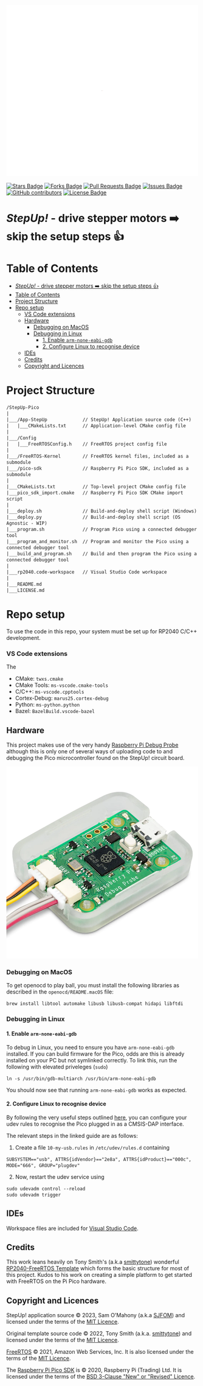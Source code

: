 ![Alt Text](./images/StepUp_text_header.svg)

<a href="https://github.com/SJFOM/StepUp-Pico/stargazers"><img src="https://img.shields.io/github/stars/SJFOM/StepUp-Pico" alt="Stars Badge"/></a>
<a href="https://github.com/SJFOM/StepUp-Pico/network/members"><img src="https://img.shields.io/github/forks/SJFOM/StepUp-Pico" alt="Forks Badge"/></a>
<a href="https://github.com/SJFOM/StepUp-Pico/pulls"><img src="https://img.shields.io/github/issues-pr/SJFOM/StepUp-Pico" alt="Pull Requests Badge"/></a>
<a href="https://github.com/SJFOM/StepUp-Pico/issues"><img src="https://img.shields.io/github/issues/SJFOM/StepUp-Pico" alt="Issues Badge"/></a>
<a href="https://github.com/SJFOM/StepUp-Pico/graphs/contributors"><img alt="GitHub contributors" src="https://img.shields.io/github/contributors/SJFOM/StepUp-Pico?color=2b9348"></a>
<a href="https://github.com/SJFOM/StepUp-Pico/blob/master/LICENSE"><img src="https://img.shields.io/github/license/SJFOM/StepUp-Pico?color=2b9348" alt="License Badge"/></a>


# *StepUp!* - drive stepper motors ➡️ skip the setup steps 👍

# Table of Contents
- [*StepUp!* - drive stepper motors ➡️ skip the setup steps 👍](#stepup---drive-stepper-motors-️-skip-the-setup-steps-)
- [Table of Contents](#table-of-contents)
- [Project Structure](#project-structure)
- [Repo setup](#repo-setup)
    - [VS Code extensions](#vs-code-extensions)
  - [Hardware](#hardware)
    - [Debugging on MacOS](#debugging-on-macos)
    - [Debugging in Linux](#debugging-in-linux)
      - [1. Enable `arm-none-eabi-gdb`](#1-enable-arm-none-eabi-gdb)
      - [2. Configure Linux to recognise device](#2-configure-linux-to-recognise-device)
  - [IDEs](#ides)
  - [Credits](#credits)
  - [Copyright and Licences](#copyright-and-licences)

# Project Structure


```
/StepUp-Pico
|
|___/App-StepUp             // StepUp! Application source code (C++)
|   |___CMakeLists.txt      // Application-level CMake config file
|
|___/Config
|   |___FreeRTOSConfig.h    // FreeRTOS project config file
|
|___/FreeRTOS-Kernel        // FreeRTOS kernel files, included as a submodule
|___/pico-sdk               // Raspberry Pi Pico SDK, included as a submodule
|
|___CMakeLists.txt          // Top-level project CMake config file
|___pico_sdk_import.cmake   // Raspberry Pi Pico SDK CMake import script
|
|___deploy.sh               // Build-and-deploy shell script (Windows)
|___deploy.py               // Build-and-deploy shell script (OS Agnostic - WIP)
|___program.sh              // Program Pico using a connected debugger tool
|___program_and_monitor.sh  // Program and monitor the Pico using a connected debugger tool
|___build_and_program.sh    // Build and then program the Pico using a connected debugger tool
|
|___rp2040.code-workspace   // Visual Studio Code workspace
|
|___README.md
|___LICENSE.md
```

# Repo setup

To use the code in this repo, your system must be set up for RP2040 C/C++ development. 

### VS Code extensions

The 

- CMake: `twxs.cmake`
- CMake Tools: `ms-vscode.cmake-tools`
- C/C++: `ms-vscode.cpptools`
- Cortex-Debug: `marus25.cortex-debug`
- Python: `ms-python.python`
- Bazel: `BazelBuild.vscode-bazel`


## Hardware
This project makes use of the very handy [Raspberry Pi Debug Probe](https://www.raspberrypi.com/documentation/microcontrollers/debug-probe.html) although this is only one of several ways of uploading code to and debugging the Pico microcontroller found on the StepUp! circuit board.

![Alt Text](./images/pico_debug_probe.webp)

### Debugging on MacOS
To get openocd to play ball, you must install the following libraries as described in the `openocd/README.macOS` file:
```
brew install libtool automake libusb libusb-compat hidapi libftdi
```

### Debugging in Linux

#### 1. Enable `arm-none-eabi-gdb`
To debug in Linux, you need to ensure you have `arm-none-eabi-gdb` installed. If you can build firmware for the Pico, odds are this is already installed on your PC but not symlinked correctly. To link this, run the following with elevated priveleges (`sudo`)
```shell
ln -s /usr/bin/gdb-multiarch /usr/bin/arm-none-eabi-gdb
```
You should now see that running `arm-none-eabi-gdb` works as expected.

#### 2. Configure Linux to recognise device
By following the very useful steps outlined [here](https://forums.raspberrypi.com/viewtopic.php?t=364698), you can configure your udev rules to recognise the Pico plugged in as a CMSIS-DAP interface.

The relevant steps in the linked guide are as follows:
1. Create a file `10-my-usb.rules` in `/etc/udev/rules.d` containing
```
SUBSYSTEM=="usb", ATTRS{idVendor}=="2e8a", ATTRS{idProduct}=="000c", MODE="666", GROUP="plugdev"
```
2. Now, restart the udev service using
```shell
sudo udevadm control --reload
sudo udevadm trigger
```

## IDEs

Workspace files are included for [Visual Studio Code](https://code.visualstudio.com/).

## Credits

This work leans heavily on Tony Smith's (a.k.a [smittytone](https://github.com/smittytone)) wonderful [RP2040-FreeRTOS Template](https://github.com/smittytone/RP2040-FreeRTOS) which forms the basic structure for most of this project. Kudos to his work on creating a simple platform to get started with FreeRTOS on the Pi Pico hardware.

## Copyright and Licences

StepUp! application source © 2023, Sam O'Mahony (a.k.a [SJFOM](https://github.com/SJFOM)) and licensed under the terms of the [MIT Licence](./LICENSE.md).

Original template source code © 2022, Tony Smith (a.k.a. [smittytone](https://github.com/smittytone)) and licensed under the terms of the [MIT Licence](./LICENSE.md).

[FreeRTOS](https://freertos.org/) © 2021, Amazon Web Services, Inc. It is also licensed under the terms of the [MIT Licence](./LICENSE.md).

The [Raspberry Pi Pico SDK](https://github.com/raspberrypi/pico-sdk) is © 2020, Raspberry Pi (Trading) Ltd. It is licensed under the terms of the [BSD 3-Clause "New" or "Revised" Licence](https://github.com/raspberrypi/pico-sdk/blob/master/LICENSE.TXT).
